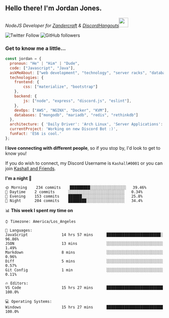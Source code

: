 <h2> Hello there! I'm Jordan Jones.</h2>
<p><em>NodeJS Developer for <a href="https://github.com/Zandercraft">Zandercraft</a> & <a href="https://github.com/DiscordHangouts">DiscordHangouts</a><img src="https://media.giphy.com/media/WUlplcMpOCEmTGBtBW/giphy.gif" width="30"></em></p>

![Twitter Follow](https://img.shields.io/twitter/follow/kashalls?label=Follow)
![GitHub followers](https://img.shields.io/github/followers/kashalls?label=Follow&style=social)

### Get to know me a little...

```javascript
const jordan = {
  pronoun: "He" | "Him" | "Dude",
  code: ["Javascript", "Java"],
  askMeAbout: ["web development", "technology", "server racks", "databases"],
  technologies: {
    frontend: {
        css: ["materialize", "bootstrap"]
    },
    backend: {
        js: ["node", "express", "discord.js", "eslint"],
    },
    devOps: ["AWS", "NGINX", "Docker", "KVM"],
    databases: ["mongodb", "mariadb", "redis", "rethinkdb"]
  },
  architecture: { 'Daily Driver': 'Arch Linux', 'Server Applications': 'Ubuntu Focal' },
  currentProject: 'Working on new Discord Bot :)',
  funFact: 'ES6 is cool.'
};
```

<b>I love connecting with different people</b>, so if you stop by, I'd look to get to know you!

If you do wish to connect, my Discord Username is `Kashall#0001` or you can join <a href="https://discord.gg/Xv7WKN">Kashall and Friends</a>.

<!--START_SECTION:waka-->
**I'm a night 🦉** 

```text
🌞 Morning    234 commits    █████████░░░░░░░░░░░░░░░░   39.46% 
🌆 Daytime    2 commits      ░░░░░░░░░░░░░░░░░░░░░░░░░   0.34% 
🌃 Evening    153 commits    ██████░░░░░░░░░░░░░░░░░░░   25.8% 
🌙 Night      204 commits    ████████░░░░░░░░░░░░░░░░░   34.4%

```


📊 **This week I spent my time on** 

```text
⌚︎ Timezone: America/Los_Angeles

💬 Languages: 
JavaScript               14 hrs 57 mins      ████████████████████████░   96.86% 
JSON                     13 mins             ░░░░░░░░░░░░░░░░░░░░░░░░░   1.49% 
Markdown                 8 mins              ░░░░░░░░░░░░░░░░░░░░░░░░░   0.96% 
Diff                     5 mins              ░░░░░░░░░░░░░░░░░░░░░░░░░   0.57% 
Git Config               1 min               ░░░░░░░░░░░░░░░░░░░░░░░░░   0.11%

🔥 Editors: 
VS Code                  15 hrs 27 mins      █████████████████████████   100.0%

💻 Operating Systems: 
Windows                  15 hrs 27 mins      █████████████████████████   100.0%

```


<!--END_SECTION:waka-->

